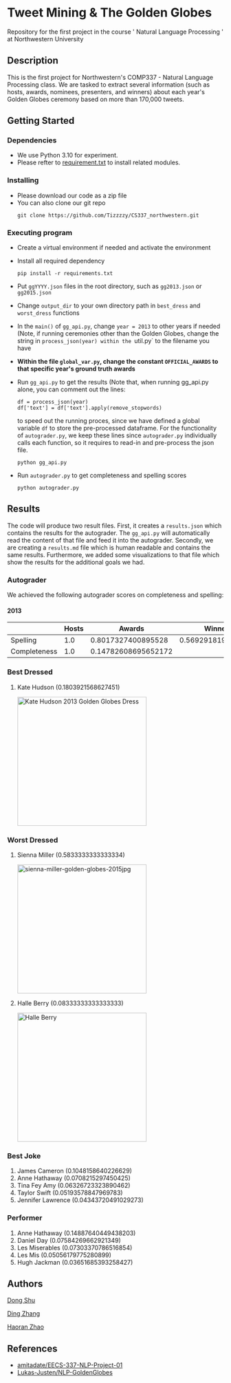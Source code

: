 # Tweet Mining & The Golden Globes

Repository for the first project in the course ' Natural Language Processing ' at Northwestern University

## Description

This is the first project for Northwestern's COMP337 - Natural Language Processing class. We are tasked to extract several information (such as hosts, awards, nominees, presenters, and winners) about each year's Golden Globes ceremony based on more than 170,000 tweets. 

## Getting Started

### Dependencies

* We use Python 3.10 for experiment.
* Please refter to [requirement.txt](./requirement.txt) to install related modules.

### Installing

* Please download our code as a zip file
* You can also clone our git repo
  ```shell
  git clone https://github.com/Tizzzzy/CS337_northwestern.git
  ```

### Executing program

* Create a virtual environment if needed and activate the environment

* Install all required dependency

  ```shell
  pip install -r requirements.txt
  ```
- Put `ggYYYY.json` files in the root directory, such as `gg2013.json` or `gg2015.json`

- Change `output_dir` to your own directory path in `best_dress` and `worst_dress` functions

- In the `main()` of `gg_api.py`, change `year = 2013` to other years if needed (Note, if running ceremonies other than the Golden Globes, change the string in `process_json(year) within the `util.py` to the filename you have

- **Within the file `global_var.py`, change the constant `OFFICIAL_AWARDS` to that specific year's ground truth awards**

- Run `gg_api.py` to get the results (Note that, when running gg_api.py alone, you can comment out the lines:
  ```
  df = process_json(year)
  df['text'] = df['text'].apply(remove_stopwords)
  ```
  to speed out the running proces, since we have defined a global variable `df` to store the pre-processed dataframe. For the functionality of `autograder.py`, we keep these lines since `autograder.py` individually calls each function, so it requires to read-in and pre-process the json file.

  ```shell
  python gg_api.py
  ```

- Run `autograder.py` to get completeness and spelling scores

  ```shell
  python autograder.py
  ```

## Results
The code will produce two result files. First, it creates a ```results.json``` which contains the results for the autograder. The ```gg_api.py``` will automatically read the content of that file and feed it into the autograder. Secondly, we are creating a ```results.md``` file which is human readable and contains the same results. Furthermore, we added some visualizations to that file which show the results for the additional goals we had.

### Autograder
We achieved the following autograder scores on completeness and spelling:

#### 2013
|   |Hosts   |Awards   |Winners   |Presenters   |Nominees   |
|---|---|---|---|---|---|
|Spelling   |1.0   |0.8017327400895528   |0.5692918192918193   |0.5   |0.511293567251462   |
|Completeness   |1.0   |0.14782608695652172   |   |0.5   |0.02523999905687549   |

### Best Dressed
 1. Kate Hudson (0.1803921568627451)
   
    <img src='https://www.gotceleb.com/wp-content/uploads/celebrities/kate-hudson/2013-golden-globe-awards-in-beverly-hills/Kate-Hudson---Golden-Globe-Awards-2013--02.jpg' height=300px alt='Kate Hudson 2013 Golden Globes Dress'>


### Worst Dressed
 1. Sienna Miller (0.5833333333333334)
   
    <img src='https://imabeautygeek.com/.image/t_share/MTI3NDY5MjYxNzA5OTQxMjE0/sienna-miller-golden-globes-2015jpg.jpg' height=300px alt='sienna-miller-golden-globes-2015jpg'>
 2. Halle Berry (0.08333333333333333)
   
    <img src='https://s-i.huffpost.com/gen/939572/images/o-HALLE-BERRY-GOLDEN-GLOBES-2013-facebook.jpg' height=300px alt='Halle Berry'>


### Best Joke
 1. James Cameron (0.1048158640226629)
 2. Anne Hathaway (0.0708215297450425)
 3. Tina Fey Amy (0.06326723323890462)
 4. Taylor Swift (0.05193578847969783)
 5. Jennifer Lawrence (0.04343720491029273)
   

### Performer
 1. Anne Hathaway (0.14887640449438203)
 2. Daniel Day (0.07584269662921349)
 3. Les Miserables (0.07303370786516854)
 4. Les Mis (0.05056179775280899)
 5. Hugh Jackman (0.03651685393258427)

## Authors

[Dong Shu](dongshu2024@u.northwestern.edu)

[Ding Zhang](dingzhang2025@u.northwestern.edu)

[Haoran Zhao](haoranzhao2024@u.northwestern.edu)

## References

* [amitadate/EECS-337-NLP-Project-01](https://github.com/amitadate/EECS-337-NLP-Project-01/blob/0899202832e0b8c64e308f3be851cc8d6387a47a/src/gg_api.py)
* [Lukas-Justen/NLP-GoldenGlobes](https://github.com/Lukas-Justen/NLP-GoldenGlobes)
